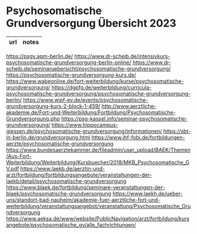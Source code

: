 # Psychosomatische Grundversorgung Übersicht 2023

| url | notes |
|---|---|
https://psgv.apm-berlin.de/
https://www.dr-scheib.de/intensivkurs-psychosomatische-grundversorgung-berlin-online/
https://www.dr-scheib.de/seminaruebersicht/psychosomatische-grundversorgung/
https://psychosomatische-grundversorgung-kurs.de/
https://www.wabeonline.de/fort-weiterbildung/kurse/psychosomatische-grundversorgung/
https://dgpfg.de/weiterbildung/curricula-psychosomatische-grundversorgung/psychosomatische-grundversorgung-berlin/
https://www.wipf-ev.de/events/psychosomatische-grundversorgung-kurs-2-block-1-459/
http://www.aerztliche-akademie.de/Fort-und-Weiterbildung/Fortbildung/Psychosomatische-Grundversorgung.php
https://psg-kassel.info/seminar-psychosomatische-grundversorgung/
https://www.hippocampus-giessen.de/psychosomatische-grundversorgung/informationen/
https://sbt-in-berlin.de/grundversorgung.html
https://www.ihf-fobi.de/fortbildungen-aerzte/psychosomatische-grundversorgung
https://www.bundesaerztekammer.de/fileadmin/user_upload/BAEK/Themen/Aus-Fort-Weiterbildung/Weiterbildung/Kursbuecher/2018/MKB_Psychosomatische_GV.pdf
https://www.laekb.de/aerztin-und-arzt/fortbildung/fortbildungsangebote/veranstaltungen-der-laekb/detail/psychosomatische-grundversorgung
https://www.blaek.de/fortbildung/seminare-veranstaltungen-der-blaek/psychosomatische-grundversorgung
https://www.laekh.de/ueber-uns/standort-bad-nauheim/akademie-fuer-aerztliche-fort-und-weiterbildung/veranstaltungsangebot/veranstaltung/Psychosomatische_Grundversorgung
https://www.aeksa.de/www/website/PublicNavigation/arzt/fortbildung/kursangebote/psychosomatische_gv/alle_fachrichtungen/
